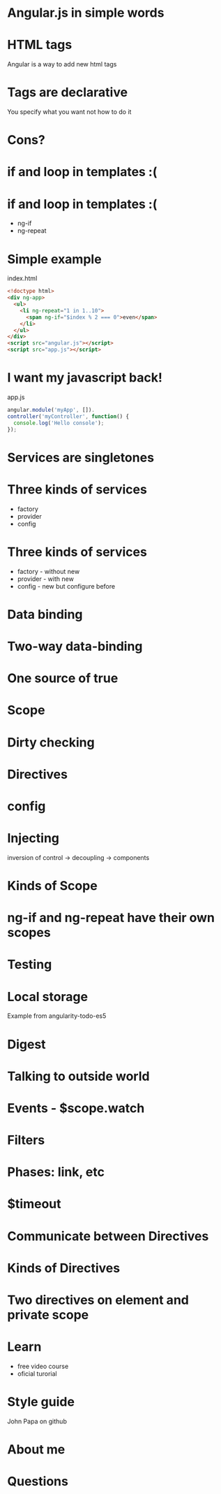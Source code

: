 # Angular.js in simple words

# HTML tags

Angular is a way to add new html tags

# Tags are declarative

You specify what you want not how to do it

# Cons?

# if and loop in templates :(

# if and loop in templates :(

- ng-if
- ng-repeat

# Simple example

index.html
```html
<!doctype html>
<div ng-app>
  <ul>
    <li ng-repeat="1 in 1..10">
      <span ng-if="$index % 2 === 0">even</span>
    </li>
  </ul>
</div>
<script src="angular.js"></script>
<script src="app.js"></script>
```

# I want my javascript back!

app.js
```javascript
angular.module('myApp', []).
controller('myController', function() {
  console.log('Hello console');
});
```

# Services are singletones

# Three kinds of services

- factory
- provider
- config

# Three kinds of services

- factory - without new
- provider - with new
- config - new but configure before

# Data binding

# Two-way data-binding

# One source of true

# Scope

# Dirty checking

# Directives

# config

# Injecting

inversion of control -> decoupling -> components

# Kinds of Scope

# ng-if and ng-repeat have their own scopes

# Testing

# Local storage

Example from angularity-todo-es5

# Digest

# Talking to outside world

# Events - $scope.watch

# Filters

# Phases: link, etc

# $timeout

# Communicate between Directives

# Kinds of Directives

# Two directives on element and private scope

# Learn

- free video course
- oficial turorial

# Style guide

John Papa on github

# About me

# Questions
